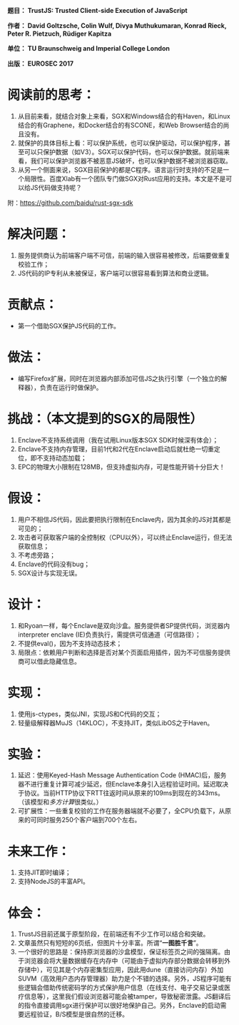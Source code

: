 **题目： TrustJS: Trusted Client-side Execution of JavaScript**

**作者： David Goltzsche, Colin Wulf, Divya Muthukumaran, Konrad Rieck, Peter R. Pietzuch, Rüdiger Kapitza**

**单位： TU Braunschweig and Imperial College London**

**出版： EUROSEC 2017**

# 阅读前的思考：
1. 从目前来看，就结合对象上来看，SGX和Windows结合的有Haven，和Linux结合的有Graphene，和Docker结合的有SCONE，和Web Browser结合的尚且没有。
2. 就保护的具体目标上看：可以保护系统，也可以保护驱动，可以保护程序，甚至可以只保护数据（如V3）。SGX可以保护代码，也可以保护数据。就前端来看，我们可以保护浏览器不被恶意JS破坏，也可以保护数据不被浏览器窃取。
3. 从另一个侧面来说，SGX目前保护的都是C程序。语言运行时支持的不足是一个局限性。百度Xlab有一个团队专门做SGX对Rust应用的支持。本文是不是可以给JS代码做支持呢？

附：https://github.com/baidu/rust-sgx-sdk


# 解决问题：
1. 服务提供商认为前端客户端不可信，前端的输入很容易被修改，后端要做重复校验工作；
2. JS代码的IP专利从未被保证，客户端可以很容易看到算法和商业逻辑。


# 贡献点：
* 第一个借助SGX保护JS代码的工作。


# 做法：
* 编写Firefox扩展，同时在浏览器内部添加可信JS之执行引擎（一个独立的解释器），负责在运行时做保护。


# 挑战：（本文提到的SGX的局限性）
1. Enclave不支持系统调用（我在试用Linux版本SGX SDK时候深有体会）；
2. Enclave不支持内存管理，目前1代和2代在Enclave启动后就杜绝一切重定位，即不支持动态加载；
3. EPC的物理大小限制在128MB，但支持虚拟内存，可是性能开销十分巨大！


# 假设：
1. 用户不相信JS代码，因此要把执行限制在Enclave内，因为其余的JS对其都是可见的；
2. 攻击者可获取客户端的全控制权（CPU以外），可以终止Enclave运行，但无法获取信息；
3. 不考虑旁路；
4. Enclave的代码没有bug；
5. SGX设计与实现无误。


# 设计：
1. 和Ryoan一样，每个Enclave是双向沙盒。服务提供者SP提供代码，浏览器内interpreter enclave (IE)负责执行，需提供可信通道（可信路径）；
3. 不提供eval()，因为不支持动态技术；
4. 局限点：依赖用户判断和选择是否对某个页面启用插件，因为不可信服务提供商可以借此隐藏信息。


# 实现：
1. 使用js-ctypes，类似JNI，实现JS和C代码的交互；
2. 轻量级解释器MuJS（14KLOC），不支持JIT，类似LibOS之于Haven。


# 实验：
1. 延迟：使用Keyed-Hash Message Authentication Code (HMAC)后，服务器不进行重复计算可减少延迟，但Enclave本身引入远程验证时间。延迟取决于协议。当前HTTP协议下RTT往返时间从原来的109ms到现在的343ms。（该模型和*多方计算*很类似。）
2. 可扩展性：一些重复校验的工作在服务器端就不必要了，全CPU负载下，从原来的可同时服务250个客户端到700个左右。


# 未来工作：
1. 支持JIT即时编译；
2. 支持NodeJS的丰富API。


# 体会：
1. TrustJS目前还属于原型阶段，在前端还有不少工作可以结合和突破。
2. 文章虽然只有短短的6页纸，但图片十分丰富。所谓“**一图胜千言**”。
3. 一个很好的思路是：保持原浏览器的沙盒模型，保证标签页之间的强隔离。由于浏览器会将大量数据缓存在内存中（可能由于虚拟内存部分数据会转移到外存储中），可见其是个内存密集型应用，因此用dune（直接访问内存）外加SUVM（高效用户态内存管理器）助力是个不错的选择。另外，JS程序可能有些逻辑会借助传统密码学的方式保护用户信息（在线支付、电子交易记录或医疗信息等），这里我们假设浏览器可能会被tamper，导致秘密泄露。JS翻译后的指令直接调用sgx进行保护可以很好地保护自己。另外，Enclave的启动需要远程验证，B/S模型是很自然的迁移。
